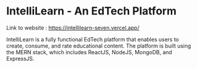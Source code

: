 # IntelliLearn - An EdTech Platform

Link to website : https://intellilearn-seven.vercel.app/

IntelliLearn is a fully functional EdTech platform that enables users to create, consume, and rate educational content. The platform is built using the MERN stack, which includes ReactJS, NodeJS, MongoDB, and ExpressJS.
